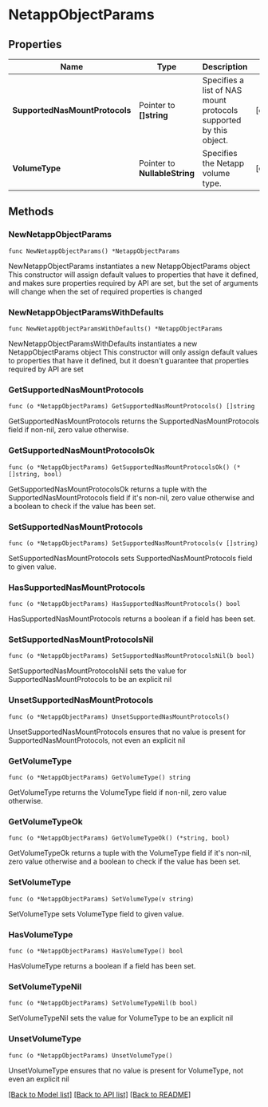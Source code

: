 # NetappObjectParams

## Properties

Name | Type | Description | Notes
------------ | ------------- | ------------- | -------------
**SupportedNasMountProtocols** | Pointer to **[]string** | Specifies a list of NAS mount protocols supported by this object. | [optional] 
**VolumeType** | Pointer to **NullableString** | Specifies the Netapp volume type. | [optional] 

## Methods

### NewNetappObjectParams

`func NewNetappObjectParams() *NetappObjectParams`

NewNetappObjectParams instantiates a new NetappObjectParams object
This constructor will assign default values to properties that have it defined,
and makes sure properties required by API are set, but the set of arguments
will change when the set of required properties is changed

### NewNetappObjectParamsWithDefaults

`func NewNetappObjectParamsWithDefaults() *NetappObjectParams`

NewNetappObjectParamsWithDefaults instantiates a new NetappObjectParams object
This constructor will only assign default values to properties that have it defined,
but it doesn't guarantee that properties required by API are set

### GetSupportedNasMountProtocols

`func (o *NetappObjectParams) GetSupportedNasMountProtocols() []string`

GetSupportedNasMountProtocols returns the SupportedNasMountProtocols field if non-nil, zero value otherwise.

### GetSupportedNasMountProtocolsOk

`func (o *NetappObjectParams) GetSupportedNasMountProtocolsOk() (*[]string, bool)`

GetSupportedNasMountProtocolsOk returns a tuple with the SupportedNasMountProtocols field if it's non-nil, zero value otherwise
and a boolean to check if the value has been set.

### SetSupportedNasMountProtocols

`func (o *NetappObjectParams) SetSupportedNasMountProtocols(v []string)`

SetSupportedNasMountProtocols sets SupportedNasMountProtocols field to given value.

### HasSupportedNasMountProtocols

`func (o *NetappObjectParams) HasSupportedNasMountProtocols() bool`

HasSupportedNasMountProtocols returns a boolean if a field has been set.

### SetSupportedNasMountProtocolsNil

`func (o *NetappObjectParams) SetSupportedNasMountProtocolsNil(b bool)`

 SetSupportedNasMountProtocolsNil sets the value for SupportedNasMountProtocols to be an explicit nil

### UnsetSupportedNasMountProtocols
`func (o *NetappObjectParams) UnsetSupportedNasMountProtocols()`

UnsetSupportedNasMountProtocols ensures that no value is present for SupportedNasMountProtocols, not even an explicit nil
### GetVolumeType

`func (o *NetappObjectParams) GetVolumeType() string`

GetVolumeType returns the VolumeType field if non-nil, zero value otherwise.

### GetVolumeTypeOk

`func (o *NetappObjectParams) GetVolumeTypeOk() (*string, bool)`

GetVolumeTypeOk returns a tuple with the VolumeType field if it's non-nil, zero value otherwise
and a boolean to check if the value has been set.

### SetVolumeType

`func (o *NetappObjectParams) SetVolumeType(v string)`

SetVolumeType sets VolumeType field to given value.

### HasVolumeType

`func (o *NetappObjectParams) HasVolumeType() bool`

HasVolumeType returns a boolean if a field has been set.

### SetVolumeTypeNil

`func (o *NetappObjectParams) SetVolumeTypeNil(b bool)`

 SetVolumeTypeNil sets the value for VolumeType to be an explicit nil

### UnsetVolumeType
`func (o *NetappObjectParams) UnsetVolumeType()`

UnsetVolumeType ensures that no value is present for VolumeType, not even an explicit nil

[[Back to Model list]](../README.md#documentation-for-models) [[Back to API list]](../README.md#documentation-for-api-endpoints) [[Back to README]](../README.md)


